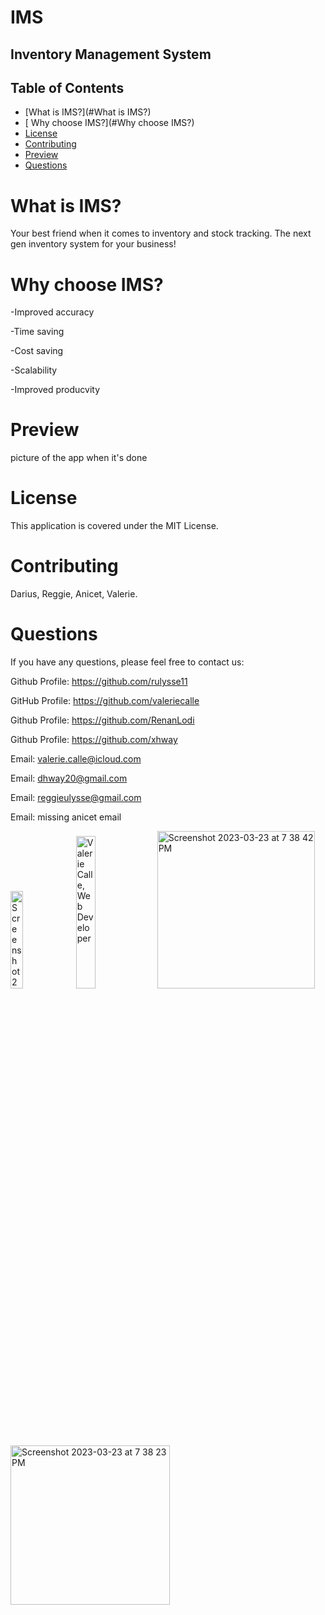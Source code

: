 # IMS
## Inventory Management System

## Table of Contents
* [What is IMS?](#What is IMS?)
* [ Why choose IMS?](#Why choose IMS?)
* [License](#license)
* [Contributing](*Contributing)
* [Preview](*Preview)
* [Questions](*Questions)

# What is IMS?
Your best friend when it comes to inventory and stock tracking. The next gen inventory system for your business!

# Why choose IMS?
-Improved accuracy

-Time saving

-Cost saving

-Scalability

-Improved producvity

# Preview
 picture of the app when it's done

# License
This application is covered under the MIT License.

# Contributing
Darius, Reggie, Anicet, Valerie.

# Questions
If you have any questions, please feel free to contact us:

Github Profile: https://github.com/rulysse11

GitHub Profile: https://github.com/valeriecalle

Github Profile: https://github.com/RenanLodi

Github Profile: https://github.com/xhway

Email: valerie.calle@icloud.com

Email: dhway20@gmail.com

Email: reggieulysse@gmail.com

Email: missing anicet email

<img width="20%" alt="Screenshot 2023-03-23 at 8 53 49 PM" src="https://user-images.githubusercontent.com/101648427/227396913-f909b65c-bfc4-4fa1-bd1c-4e98ca1f9b37.png">

<img src= "https://user-images.githubusercontent.com/101648427/225198542-4d075613-3a9c-462e-b781-68197d0f4d6c.jpeg" alt= "Valerie Calle, Web Developer" width="25%" />

<img width="252" alt="Screenshot 2023-03-23 at 7 38 42 PM" src="https://user-images.githubusercontent.com/101648427/227387869-b6e3dc42-1326-49d3-9d53-2286de171cda.png">

<img width="255" alt="Screenshot 2023-03-23 at 7 38 23 PM" src="https://user-images.githubusercontent.com/101648427/227387904-0b8fa38c-6c85-4ef1-864d-62841355e591.png">

